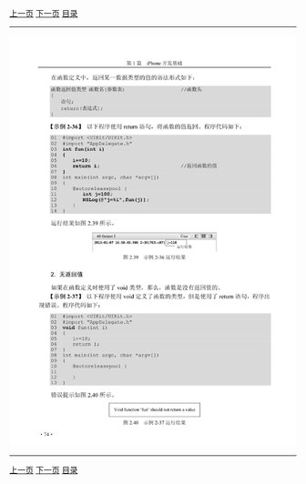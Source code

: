 [上一页](086.md) [下一页](088.md) [目录](../README.md)

***

![087](../images/087.png)

***

[上一页](086.md) [下一页](088.md) [目录](../README.md)